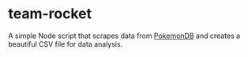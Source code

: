 # team-rocket

A simple Node script that scrapes data from [PokemonDB](http://pokemondb.net/) and creates a beautiful CSV file for data analysis.
